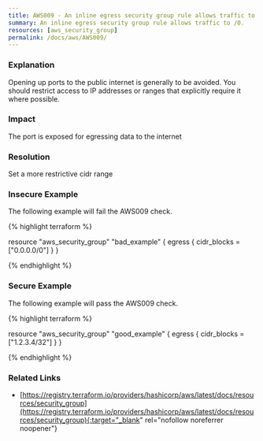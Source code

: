```yaml
---
title: AWS009 - An inline egress security group rule allows traffic to /0.
summary: An inline egress security group rule allows traffic to /0. 
resources: [aws_security_group] 
permalink: /docs/aws/AWS009/
---
```

### Explanation


Opening up ports to the public internet is generally to be avoided. You should restrict access to IP addresses or ranges that explicitly require it where possible.


### Impact
The port is exposed for egressing data to the internet

### Resolution
Set a more restrictive cidr range



### Insecure Example

The following example will fail the AWS009 check.

{% highlight terraform %}

resource "aws_security_group" "bad_example" {
	egress {
		cidr_blocks = ["0.0.0.0/0"]
	}
}

{% endhighlight %}



### Secure Example

The following example will pass the AWS009 check.

{% highlight terraform %}

resource "aws_security_group" "good_example" {
	egress {
		cidr_blocks = ["1.2.3.4/32"]
	}
}

{% endhighlight %}



### Related Links


- [https://registry.terraform.io/providers/hashicorp/aws/latest/docs/resources/security_group](https://registry.terraform.io/providers/hashicorp/aws/latest/docs/resources/security_group){:target="_blank" rel="nofollow noreferrer noopener"}


